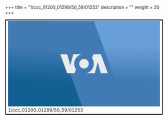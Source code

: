 +++
title = "1/ccc_01200_01299/50_59/01253"
description = ""
weight = 20
+++

<table style="border:2px solid black;max-width:800px;max-height:800px;" 
><tr><td>
<img class="center-fit-jpg"
src="/jpg_/aaa_20190430_NxaOmWaI8sI_01252.jpg">
1/ccc_01200_01299/50_59/01253
</img></td></tr></table>
